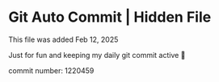 # Git Auto Commit | Hidden File

This file was added Feb 12, 2025

Just for fun and keeping my daily git commit active 🤪

commit number: 1220459
